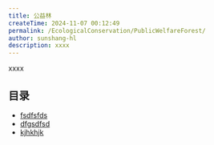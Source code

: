 ```yaml
---
title: 公益林
createTime: 2024-11-07 00:12:49
permalink: /EcologicalConservation/PublicWelfareForest/
author: sunshang-hl
description: xxxx
---
```


xxxx

## 目录
- [fsdfsfds](./1.fsdfsfds.md)
- [dfgsdfsd](./2.dfgsdfsd.md)
- [kjhkhjk](./3.kjhkhjk.md)
